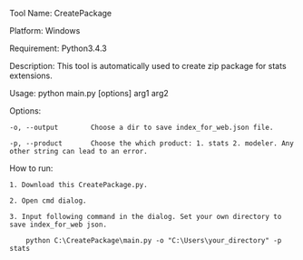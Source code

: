 Tool Name:  CreatePackage

Platform:      Windows

Requirement:    Python3.4.3

Description:    This tool is automatically used to create zip package for stats extensions.

Usage:      python main.py [options] arg1 arg2

Options:

    -o, --output        Choose a dir to save index_for_web.json file.
    
    -p, --product       Choose the which product: 1. stats 2. modeler. Any other string can lead to an error.  

How to run: 

    1. Download this CreatePackage.py.

    2. Open cmd dialog.

    3. Input following command in the dialog. Set your own directory to save index_for_web json.

        python C:\CreatePackage\main.py -o "C:\Users\your_directory" -p stats       
